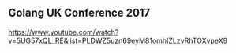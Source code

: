Golang UK Conference 2017
-

https://www.youtube.com/watch?v=5UG57xQL_RE&list=PLDWZ5uzn69eyM81omhIZLzvRhTOXvpeX9
